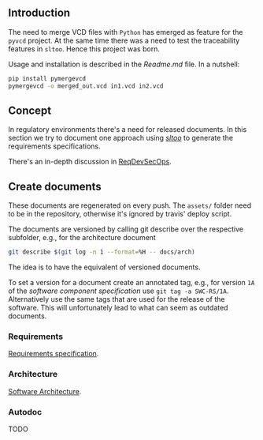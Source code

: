 ## Introduction

The need to merge VCD files with `Python` has emerged as feature for the
`pyvcd` project. At the same time there was a need to test the traceability
features in `sltoo`. Hence this project was born.

Usage and installation is described in the *Readme.md* file. In a nutshell:

```bash
pip install pymergevcd
pymergevcd -o merged_out.vcd in1.vcd in2.vcd
```


## Concept

In regulatory environments there's a need for released documents. In this
section we try to document one approach using
*[sltoo](https://www.github.com/kown7/sltoo)* to generate the requirements
specifications.

There's an in-depth discussion in [ReqDevSecOps](reqdevsecops.md).

## Create documents

These documents are regenerated on every push. The `assets/` folder need to be
in the repository, otherwise it's ignored by travis' deploy script.

The documents are versioned by calling git describe over the respective
subfolder, e.g., for the architecture document

```bash
git describe $(git log -n 1 --format=%H -- docs/arch)
```

The idea is to have the equivalent of versioned documents. 

To set a version for a document create an annotated tag, e.g., for version `1A`
of the *software component specification* use `git tag -a SWC-RS/1A`.
Alternatively use the same tags that are used for the release of the software.
This will unfortunately lead to what can seem as outdated documents.

### Requirements

[Requirements specification](assets/requirements/artifacts/specification.pdf).

### Architecture

[Software Architecture](assets/arch/artifacts/specification.pdf).

### Autodoc

TODO

